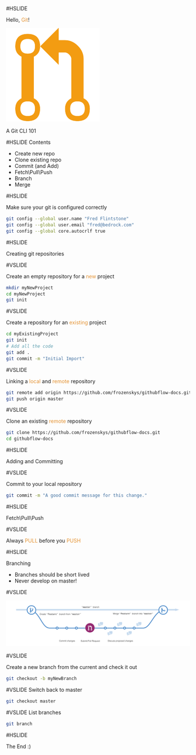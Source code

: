 #HSLIDE

Hello, <span style="color:#e49436">Git</span>!

![Logo](assets/git-pull-request.png)


A Git CLI 101

#HSLIDE
Contents

- Create new repo 
- Clone existing repo 
- Commit (and Add) 
- Fetch\Pull\Push 
- Branch 
- Merge 

#HSLIDE

Make sure your git is configured correctly

```bash
git config --global user.name "Fred Flintstone"
git config --global user.email "fred@bedrock.com"
git config --global core.autocrlf true
```

#HSLIDE

Creating git repositories

#VSLIDE

Create an empty repository for a <span style="color:#e49436">new</span> project

```bash
mkdir myNewProject
cd myNewProject
git init
```

#VSLIDE 

Create a repository for an <span style="color:#e49436">existing</span> project

```bash
cd myExistingProject
git init
# Add all the code
git add .
git commit -m "Initial Import"
```

#VSLIDE

Linking a <span style="color:#e49436">local</span> and <span style="color:#e49436">remote</span> repository

```bash
git remote add origin https://github.com/frozenskys/githubflow-docs.git
git push origin master
```

#VSLIDE 

Clone an existing <span style="color:#e49436">remote</span> repository

```bash
git clone https://github.com/frozenskys/githubflow-docs.git
cd githubflow-docs
```

#HSLIDE

Adding and Committing

#VSLIDE

Commit to your local repository

```bash
git commit -m "A good commit message for this change."
```

#HSLIDE

Fetch\Pull\Push

#VSLIDE

Always <span style="color:#e49436">PULL</span> before you <span style="color:#e49436">PUSH</span>

#HSLIDE

Branching

- Branches should be short lived
- Never develop on master! 

#VSLIDE

![Logo](assets/branching.png)

#VSLIDE

Create a new branch from the current and check it out 

```bash
git checkout -b myNewBranch
```

#VSLIDE
Switch back to master

```bash
git checkout master
```

#VSLIDE
List branches

```bash
git branch
```

#HSLIDE

The End :)